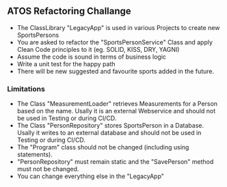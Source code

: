 ﻿## ATOS Refactoring Challange	
- The ClassLibrary "LegacyApp" is used in various Projects to create new SportsPersons
- You are asked to refactor the "SportsPersonService" Class and apply Clean Code principles to it (eg. SOLID, KISS, DRY, YAGNI)
- Assume the code is sound in terms of business logic
- Write a unit test for the happy path
- There will be new suggested and favourite sports added in the future. 

### Limitations
- The Class "MeasurementLoader" retrieves Measurements for a Person based on the name. Usally it is an external Webservice and should not be used in Testing or during CI/CD.
- The Class "PersonRepository" stores SportsPerson in a Database. Usally it writes to an external database and should not be used in Testing or during CI/CD.
- The "Program" class should not be changed (including using statements).
- "PersonRepository" must remain static and the "SavePerson" method must not be changed.
- You can change everything else in the "LegacyApp"